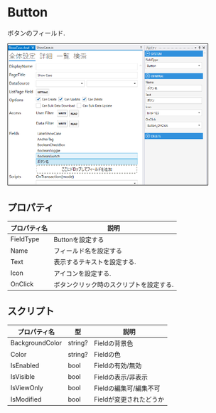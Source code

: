 # Button

ボタンのフィールド.

<img src="images/Button_settings.png" width="450" alt="Button設定" title="Button設定" style="border: 1px solid;" >

## プロパティ
| プロパティ名    | 説明                   |
|-----------|----------------------| 
| FieldType | Buttonを設定する          |
| Name      | フィールド名を設定する          |
| Text      | 表示するテキストを設定する.       |
| Icon      | アイコンを設定する.           |
| OnClick   | ボタンクリック時のスクリプトを設定する. |


## スクリプト
| プロパティ名          | 型       | 説明             |
|-----------------|---------|----------------|
| BackgroundColor | string? | Fieldの背景色      | 
| Color           | string? | Fieldの色        |
| IsEnabled       | bool    | Fieldの有効/無効    |
| IsVisible       | bool    | Fieldの表示/非表示   |
| IsViewOnly      | bool    | Fieldの編集可/編集不可 |
| IsModified      | bool    | Fieldが変更されたどうか |
